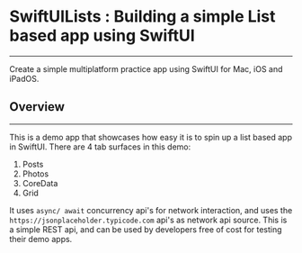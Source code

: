 # SwiftUILists : Building a simple List based app using SwiftUI
---
Create a simple multiplatform practice app using SwiftUI for Mac, iOS and iPadOS.

## Overview
---
This is a demo app that showcases how easy it is to spin up a list based app in SwiftUI. There are 4 tab surfaces in this demo:
1. Posts
2. Photos
3. CoreData
4. Grid

It uses `async/ await` concurrency api's for network interaction, and uses the `https://jsonplaceholder.typicode.com` api's as network api source. 
This is a simple REST api, and can be used by developers free of cost for testing their demo apps. 






